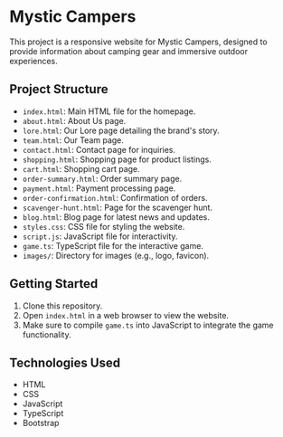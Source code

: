 # Mystic Campers
This project is a responsive website for Mystic Campers, designed to provide information about camping gear and immersive outdoor experiences.

## Project Structure
- `index.html`: Main HTML file for the homepage.
- `about.html`: About Us page.
- `lore.html`: Our Lore page detailing the brand's story.
- `team.html`: Our Team page.
- `contact.html`: Contact page for inquiries.
- `shopping.html`: Shopping page for product listings.
- `cart.html`: Shopping cart page.
- `order-summary.html`: Order summary page.
- `payment.html`: Payment processing page.
- `order-confirmation.html`: Confirmation of orders.
- `scavenger-hunt.html`: Page for the scavenger hunt.
- `blog.html`: Blog page for latest news and updates.
- `styles.css`: CSS file for styling the website.
- `script.js`: JavaScript file for interactivity.
- `game.ts`: TypeScript file for the interactive game.
- `images/`: Directory for images (e.g., logo, favicon).

## Getting Started
1. Clone this repository.
2. Open `index.html` in a web browser to view the website.
3. Make sure to compile `game.ts` into JavaScript to integrate the game functionality.

## Technologies Used
- HTML
- CSS
- JavaScript
- TypeScript
- Bootstrap

